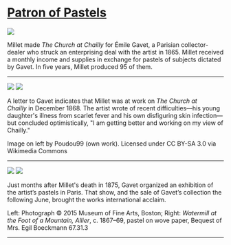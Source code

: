 # [Patron of Pastels](http://artsmia.github.io/griot/#/stories/896)

![](http://cdn.dx.artsmia.org/thumbs/tn_2014_TDX_MIAArtStories_211.jpg)

Millet made *The Church at Chailly* for Émile Gavet, a Parisian collector-dealer who struck an enterprising deal with the artist in 1865. Millet received a monthly income and supplies in exchange for pastels of subjects dictated by Gavet. In five years, Millet produced 95 of them.

---

![](http://cdn.dx.artsmia.org/thumbs/tn_2014_TDX_MIAArtStories_205.jpg)
![](http://cdn.dx.artsmia.org/thumbs/tn_2014_TDX_MIAArtStories_206.jpg)

A letter to Gavet indicates that Millet was at work on *The Church at Chailly* in December 1868. The artist wrote of recent difficulties—his young daughter's illness from scarlet fever and his own disfiguring skin infection—but concluded optimistically, "I am getting better and working on my view of Chailly."

Image on left by Poudou99 (own work). Licensed under CC BY-SA 3.0 via Wikimedia Commons

---

![](http://cdn.dx.artsmia.org/thumbs/tn_2014_TDX_MIAArtStories_212.jpg)
![](http://cdn.dx.artsmia.org/thumbs/tn_mia_5017898.jpg)

Just months after Millet's death in 1875, Gavet organized an exhibition of the artist’s pastels in Paris. That show, and the sale of Gavet’s collection the following June, brought the works international acclaim.

Left: Photograph © 2015 Museum of Fine Arts, Boston; Right: *Watermill at the Foot of a Mountain, Allier*, c. 1867–69, pastel on wove paper, Bequest of Mrs. Egil Boeckmann 67.31.3

---
